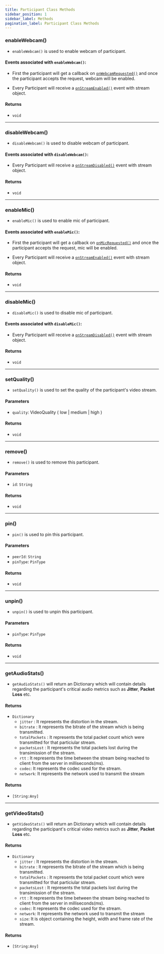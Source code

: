 ```yaml
---
title: Participant Class Methods
sidebar_position: 1
sidebar_label: Methods
pagination_label: Participant Class Methods
---
```


<div class="sdk-api-ref-only-h4">

### enableWebcam()

- `enableWebcam()` is used to enable webcam of participant.

#### Events associated with `enableWebcam()`:

- First the participant will get a callback on [`onWebcamRequested()`](../meeting-class/events#onwebcamrequested) and once the participant accepts the request, webcam will be enabled.

- Every Participant will receive a [`onStreamEnabled()`](./events#onstreamenabled) event with stream object.

#### Returns

- `void`

---

### disableWebcam()

- `disableWebcam()` is used to disable webcam of participant.

#### Events associated with `disableWebcam()`:

- Every Participant will receive a [`onStreamDisabled()`](./events#onstreamdisabled) event with stream object.

#### Returns

- `void`

---

### enableMic()

- `enableMic()` is used to enable mic of participant.

#### Events associated with `enableMic()`:

- First the participant will get a callback on [`onMicRequested()`](../meeting-class/events#onmicrequested) and once the participant accepts the request, mic will be enabled.

- Every Participant will receive a [`onStreamEnabled()`](./events#onstreamenabled) event with stream object.

#### Returns

- `void`

---

### disableMic()

- `disableMic()` is used to disable mic of participant.

#### Events associated with `disableMic()`:

- Every Participant will receive a [`onStreamDisabled()`](./events#onstreamdisabled) event with stream object.

#### Returns

- `void`

---


### setQuality()

- `setQuality()` is used to set the quality of the participant's video stream.

#### Parameters

- `quality`: VideoQuality ( low | medium | high )

#### Returns

- `void`

---

### remove()

- `remove()` is used to remove this participant.

#### Parameters

- `id`: `String`

#### Returns

- `void`

---

### pin()

- `pin()` is used to pin this participant.

#### Parameters

- `peerId`: `String`
- `pinType`: `PinType`

#### Returns

- `void`

---

### unpin()

- `unpin()` is used to unpin this participant.

#### Parameters

- `pinType`: `PinType`

#### Returns

- `void`

---

### getAudioStats()

- `getAudioStats()` will return an Dictionary which will contain details regarding the participant's critical audio metrics such as **Jitter**, **Packet Loss** etc.

#### Returns

- `Dictionary`
  - `jitter` : It represents the distortion in the stream.
  - `bitrate` : It represents the bitrate of the stream which is being transmitted.
  - `totalPackets` : It represents the total packet count which were transmitted for that particiular stream.
  - `packetsLost` : It represents the total packets lost during the transimission of the stream.
  - `rtt` : It represents the time between the stream being reached to client from the server in milliseconds(ms).
  - `codec`: It represents the codec used for the stream.
  - `network`: It represents the network used to transmit the stream

#### Returns

- `[String:Any]`

---

### getVideoStats()

- `getVideoStats()` will return an Dictionary which will contain details regarding the participant's critical video metrics such as **Jitter**, **Packet Loss** etc.

#### Returns

- `Dictionary`
  - `jitter` : It represents the distortion in the stream.
  - `bitrate` : It represents the bitrate of the stream which is being transmitted.
  - `totalPackets` : It represents the total packet count which were transmitted for that particiular stream.
  - `packetsLost` : It represents the total packets lost during the transimission of the stream.
  - `rtt` : It represents the time between the stream being reached to client from the server in milliseconds(ms).
  - `codec`: It represents the codec used for the stream.
  - `network`: It represents the network used to transmit the stream
  - `size`: It is object containing the height, width and frame rate of the stream.

#### Returns

- `[String:Any]`

</div>
